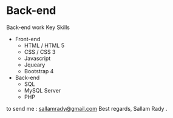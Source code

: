 # Back-end
Back-end work
Key Skills
* Front-end
  * HTML / HTML 5
  * CSS / CSS 3
  * Javascript
  * Jqueary
  * Bootstrap 4
* Back-end
  * SQL
  * MySQL Server
  * PHP

to send me : sallamrady@gmail.com
Best regards, 
Sallam Rady .
